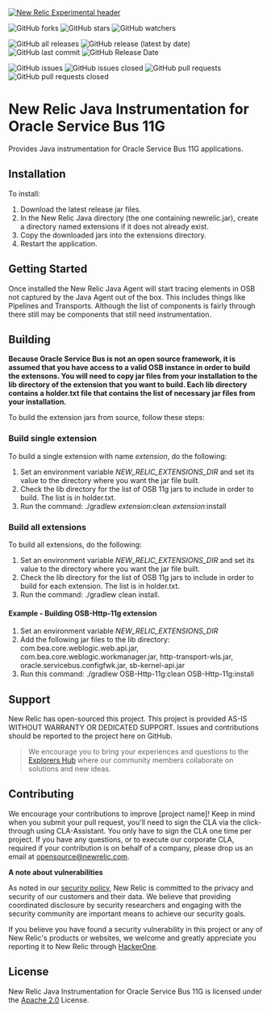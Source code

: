 [![New Relic Experimental header](https://github.com/newrelic/opensource-website/raw/master/src/images/categories/Experimental.png)](https://opensource.newrelic.com/oss-category/#new-relic-experimental)

![GitHub forks](https://img.shields.io/github/forks/newrelic-experimental/newrelic-java-osb-11g?style=social)
![GitHub stars](https://img.shields.io/github/stars/newrelic-experimental/newrelic-java-osb-11g?style=social)
![GitHub watchers](https://img.shields.io/github/watchers/newrelic-experimental/newrelic-java-osb-11g?style=social)

![GitHub all releases](https://img.shields.io/github/downloads/newrelic-experimental/newrelic-java-osb-11g/total)
![GitHub release (latest by date)](https://img.shields.io/github/v/release/newrelic-experimental/newrelic-java-osb-11g)
![GitHub last commit](https://img.shields.io/github/last-commit/newrelic-experimental/newrelic-java-osb-11g)
![GitHub Release Date](https://img.shields.io/github/release-date/newrelic-experimental/newrelic-java-osb-11g)


![GitHub issues](https://img.shields.io/github/issues/newrelic-experimental/newrelic-java-osb-11g)
![GitHub issues closed](https://img.shields.io/github/issues-closed/newrelic-experimental/newrelic-java-osb-11g)
![GitHub pull requests](https://img.shields.io/github/issues-pr/newrelic-experimental/newrelic-java-osb-11g)
![GitHub pull requests closed](https://img.shields.io/github/issues-pr-closed/newrelic-experimental/newrelic-java-osb-11g)
   
   
# New Relic Java Instrumentation for Oracle Service Bus 11G

Provides Java instrumentation for Oracle Service Bus 11G applications.   

## Installation

To install:

1. Download the latest release jar files.
2. In the New Relic Java directory (the one containing newrelic.jar), create a directory named extensions if it does not already exist.
3. Copy the downloaded jars into the extensions directory.
4. Restart the application.   


## Getting Started
  
Once installed the New Relic Java Agent will start tracing elements in OSB not captured by the Java Agent out of the box.   This includes things like Pipelines and Transports.   Although the list of components is fairly through there still may be components that still need instrumentation.


## Building

**Because Oracle Service Bus is not an open source framework, it is assumed that you have access to a valid OSB instance in order to build the extensons.  You will need to copy jar files from your installation to the lib directory of the extension that you want to build.  Each lib directory contains a holder.txt file that contains the list of necessary jar files from your installation.**  
   

To build the extension jars from source, follow these steps:
### Build single extension
To build a single extension with name *extension*, do the following:
1. Set an environment variable *NEW_RELIC_EXTENSIONS_DIR* and set its value to the directory where you want the jar file built.
2. Check the lib directory for the list of OSB 11g jars to include in order to build.  The list is in holder.txt.
3. Run the command: ./gradlew *extension*:clean *extension*:install
### Build all extensions
To build all extensions, do the following:
1. Set an environment variable *NEW_RELIC_EXTENSIONS_DIR* and set its value to the directory where you want the jar file built.
2. Check the lib directory for the list of OSB 11g jars to include in order to build for each extension.  The list is in holder.txt.
3. Run the command: ./gradlew clean install.  

#### Example - Building OSB-Http-11g extension
1.  Set an environment variable *NEW_RELIC_EXTENSIONS_DIR*
2.  Add the following jar files to the lib directory:  com.bea.core.weblogic.web.api.jar, com.bea.core.weblogic.workmanager.jar, http-transport-wls.jar, oracle.servicebus.configfwk.jar, sb-kernel-api.jar
3.  Run this command:  ./gradlew OSB-Http-11g:clean OSB-Http-11g:install

## Support

New Relic has open-sourced this project. This project is provided AS-IS WITHOUT WARRANTY OR DEDICATED SUPPORT. Issues and contributions should be reported to the project here on GitHub.

>We encourage you to bring your experiences and questions to the [Explorers Hub](https://discuss.newrelic.com) where our community members collaborate on solutions and new ideas.    
>
## Contributing
We encourage your contributions to improve [project name]! Keep in mind when you submit your pull request, you'll need to sign the CLA via the click-through using CLA-Assistant. You only have to sign the CLA one time per project.
If you have any questions, or to execute our corporate CLA, required if your contribution is on behalf of a company,  please drop us an email at opensource@newrelic.com.
   
**A note about vulnerabilities**

As noted in our [security policy](../../security/policy), New Relic is committed to the privacy and security of our customers and their data. We believe that providing coordinated disclosure by security researchers and engaging with the security community are important means to achieve our security goals.

If you believe you have found a security vulnerability in this project or any of New Relic's products or websites, we welcome and greatly appreciate you reporting it to New Relic through [HackerOne](https://hackerone.com/newrelic).   
  
## License
New Relic Java Instrumentation for Oracle Service Bus 11G is licensed under the [Apache 2.0](http://apache.org/licenses/LICENSE-2.0.txt) License.


